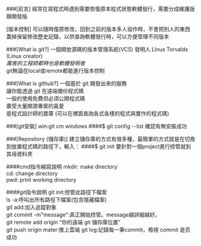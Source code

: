 ###[前言]
經常在寫程式時遇到需要恢復原本程式狀態軟體發⾏，需要分成維護版跟開發版

[版本控制]
可以隨時復原修改，回到之前的版本多⼈協作時，不會把別⼈的東⻄蓋掉保留修改歷史記錄，以供查詢軟體發⾏時，可以⽅便管理不同版本



###[What is git?]
一個開放源碼的版本管理系統(VCS) 
發明⼈ Linus Torvalds (Linux creator)  
*厲害的工程師都時也是軟體發明者*  
git無論在local或remote都能進行版本控制

###[What is github?]
一個基於 git 開發出來的服務  
讓你能透過 git 在遠端備份程式碼  
一般的使用免費但必須公開程式碼  
廣受大量開源專案的喜愛  
是程式設計師的寶庫 (可以在裡面查詢各式各樣的程式與實作的程式碼)

###[git安裝]
win:git cm windows
####$ git config --list 確認有無安裝成功

###[Repository (儲存庫)]
建立儲存庫的方式有很多種，最簡單的方式就是在切換到放置程式碼的路徑下，輸入：
####$ git init
要針對一個project進行控管就到其母資料夾

####cmd指令縮寫說明
mkdir: make directory  
cd: change directory  
pwd: print working directory 

####git指令說明
git init:控管此路徑下檔案  
ls -a:呼叫出所有路徑下檔案(包含隱藏檔案)  
git add:加入追蹤對象  
git commit -m"message":真正開始控管。message越詳細越好。  
git remote add origin "你的遠端 git 儲存庫位置"  
git push origin mater:推上雲端 
git log:記錄每一筆commit，檢視 commit 是否成功










